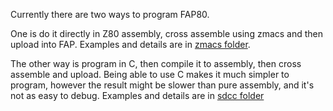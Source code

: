 Currently there are two ways to program FAP80.


One is do it directly in Z80 assembly, cross assemble using zmacs and then upload into FAP. Examples and details are in [zmacs folder](./zmacs).


The other way is program in C, then compile it to assembly, then cross assemble and upload. Being able to use C makes it much simpler to program, however the result might be slower than pure assembly, and it's not as easy to debug. Examples and details are in [sdcc folder](./sdcc)
